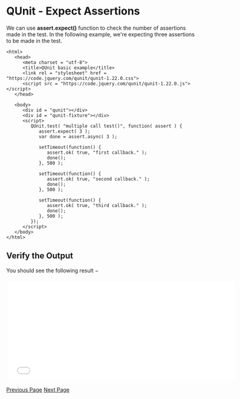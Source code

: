 # QUnit - Expect Assertions
We can use **assert.expect()** function to check the number of assertions made in the test. In the following example, we're expecting three assertions to be made in the test.

```
<html>
   <head>
      <meta charset = "utf-8">
      <title>QUnit basic example</title>
      <link rel = "stylesheet" href = "https://code.jquery.com/qunit/qunit-1.22.0.css">
      <script src = "https://code.jquery.com/qunit/qunit-1.22.0.js"></script>
   </head>
   
   <body>
      <div id = "qunit"></div>
      <div id = "qunit-fixture"></div> 
      <script>
         QUnit.test( "multiple call test()", function( assert ) {
            assert.expect( 3 );
            var done = assert.async( 3 );
            
            setTimeout(function() {
               assert.ok( true, "first callback." );
               done();
            }, 500 );

            setTimeout(function() {
               assert.ok( true, "second callback." );
               done();
            }, 500 );

            setTimeout(function() {
               assert.ok( true, "third callback." );
               done();
            }, 500 );
         });		 
      </script>
   </body>
</html>
```
## Verify the Output
You should see the following result −

<iframe style="margin:5px;" frameborder="0" scrolling="0" width="600px" height="260px" src="../qunit/src/expect_assertions.htm"></iframe>


[Previous Page](../qunit/qunit_async_call.md) [Next Page](../qunit/qunit_callbacks.md) 
